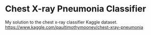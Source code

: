 # Chest X-ray Pneumonia Classifier
My solution to the chest x-ray classifier Kaggle dataset.
https://www.kaggle.com/paultimothymooney/chest-xray-pneumonia
